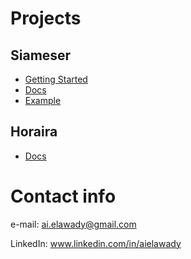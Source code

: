 # Projects

## Siameser
* [Getting Started](https://github.com/aielawady/Siameser#getting-started)
* [Docs](https://aielawady.github.io/Siameser/)
* [Example](https://github.com/aielawady/Siameser/blob/master/Siameser_example_MNIST.ipynb)

## Horaira
* [Docs](https://aielawady.github.io/horaira/)

# Contact info

e-mail: ai.elawady@gmail.com

LinkedIn: www.linkedin.com/in/aielawady
